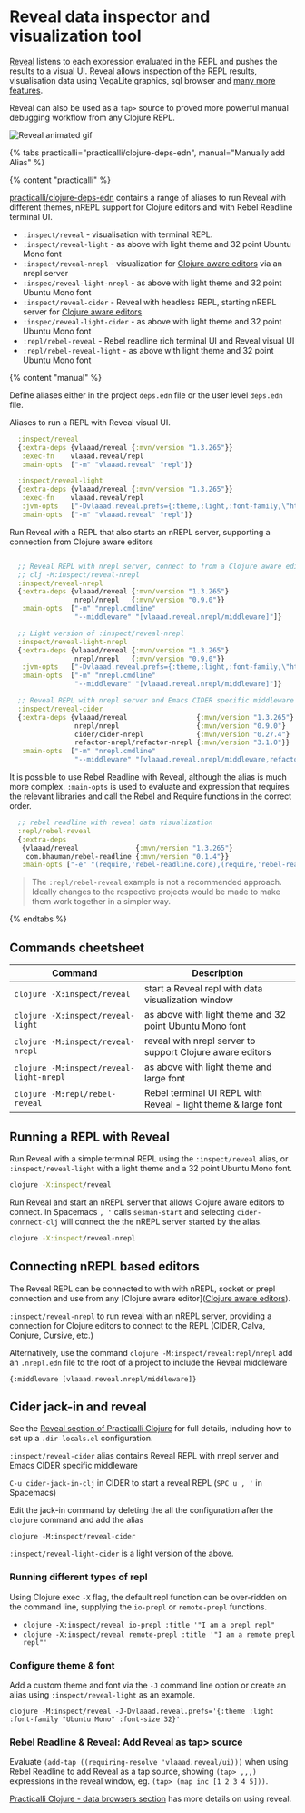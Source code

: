 # Reveal data inspector and visualization tool

[Reveal](https://vlaaad.github.io/reveal/) listens to each expression evaluated in the REPL and pushes the results to a visual UI.  Reveal allows inspection of the REPL results, visualisation data using VegaLite graphics, sql browser and [many more features](https://vlaaad.github.io/reveal/#features).

Reveal can also be used as a `tap>` source to proved more powerful manual debugging workflow from any Clojure REPL.

![Reveal animated gif](https://vlaaad.github.io/assets/reveal/demo.gif)

{% tabs practicalli="practicalli/clojure-deps-edn", manual="Manually add Alias" %}

{% content "practicalli" %}

[practicalli/clojure-deps-edn](https://github.com/practicalli/clojure-deps-edn) contains a range of aliases to run Reveal with different themes, nREPL support for Clojure editors and with Rebel Readline terminal UI.

* `:inspect/reveal` - visualisation with terminal REPL.
* `:inspect/reveal-light` - as above with light theme and 32 point Ubuntu Mono font
* `:inspect/reveal-nrepl` - visualization for [Clojure aware editors](https://practical.li/clojure/clojure-editors/) via an nrepl server
* `:inspec/reveal-light-nrepl` - as above with light theme and 32 point Ubuntu Mono font
* `:inspect/reveal-cider` - Reveal with headless REPL, starting nREPL server for [Clojure aware editors](https://practical.li/clojure/clojure-editors/)
* `:inspec/reveal-light-cider` - as above with light theme and 32 point Ubuntu Mono font
* `:repl/rebel-reveal` - Rebel readline rich terminal UI and Reveal visual UI
* `:repl/rebel-reveal-light` - as above with light theme and 32 point Ubuntu Mono font


{% content "manual" %}

Define aliases either in the project `deps.edn` file or the user level `deps.edn` file.

Aliases to run a REPL with Reveal visual UI.

```clojure
  :inspect/reveal
  {:extra-deps {vlaaad/reveal {:mvn/version "1.3.265"}}
   :exec-fn    vlaaad.reveal/repl
   :main-opts  ["-m" "vlaaad.reveal" "repl"]}

  :inspect/reveal-light
  {:extra-deps {vlaaad/reveal {:mvn/version "1.3.265"}}
   :exec-fn    vlaaad.reveal/repl
   :jvm-opts   ["-Dvlaaad.reveal.prefs={:theme,:light,:font-family,\"https://ff.static.1001fonts.net/u/b/ubuntu.mono.ttf\",:font-size,32}"]
   :main-opts  ["-m" "vlaaad.reveal" "repl"]}
```

Run Reveal with a REPL that also starts an nREPL server, supporting a connection from Clojure aware editors

```clojure

  ;; Reveal REPL with nrepl server, connect to from a Clojure aware editor
  ;; clj -M:inspect/reveal-nrepl
  :inspect/reveal-nrepl
  {:extra-deps {vlaaad/reveal {:mvn/version "1.3.265"}
                nrepl/nrepl   {:mvn/version "0.9.0"}}
   :main-opts  ["-m" "nrepl.cmdline"
                "--middleware" "[vlaaad.reveal.nrepl/middleware]"]}

  ;; Light version of :inspect/reveal-nrepl
  :inspect/reveal-light-nrepl
  {:extra-deps {vlaaad/reveal {:mvn/version "1.3.265"}
                nrepl/nrepl   {:mvn/version "0.9.0"}}
   :jvm-opts   ["-Dvlaaad.reveal.prefs={:theme,:light,:font-family,\"https://ff.static.1001fonts.net/u/b/ubuntu.mono.ttf\",:font-size,32}"]
   :main-opts  ["-m" "nrepl.cmdline"
                "--middleware" "[vlaaad.reveal.nrepl/middleware]"]}

  ;; Reveal REPL with nrepl server and Emacs CIDER specific middleware
  :inspect/reveal-cider
  {:extra-deps {vlaaad/reveal                 {:mvn/version "1.3.265"}
                nrepl/nrepl                   {:mvn/version "0.9.0"}
                cider/cider-nrepl             {:mvn/version "0.27.4"}
                refactor-nrepl/refactor-nrepl {:mvn/version "3.1.0"}}
   :main-opts  ["-m" "nrepl.cmdline"
                "--middleware" "[vlaaad.reveal.nrepl/middleware,refactor-nrepl.middleware/wrap-refactor,cider.nrepl/cider-middleware]"]}
```

It is possible to use Rebel Readline with Reveal, although the alias is much more complex.  `:main-opts` is used to evaluate and expression that requires the relevant libraries and call the Rebel and Require functions in the correct order.

```clojure
  ;; rebel readline with reveal data visualization
  :repl/rebel-reveal
  {:extra-deps
   {vlaaad/reveal              {:mvn/version "1.3.265"}
    com.bhauman/rebel-readline {:mvn/version "0.1.4"}}
   :main-opts ["-e" "(require,'rebel-readline.core),(require,'rebel-readline.clojure.line-reader),(require,'rebel-readline.clojure.service.local),(require,'rebel-readline.clojure.main),(require,'vlaaad.reveal)(rebel-readline.core/with-line-reader,(rebel-readline.clojure.line-reader/create,(rebel-readline.clojure.service.local/create)),(vlaaad.reveal/repl,:prompt,(fn,[]),:read,(rebel-readline.clojure.main/create-repl-read)))"]}
```

> The `:repl/rebel-reveal` example is not a recommended approach.  Ideally changes to the respective projects would be made to make them work together in a simpler way.

{% endtabs %}


## Commands cheetsheet

| Command                                 | Description                                                   |
|-----------------------------------------|---------------------------------------------------------------|
| `clojure -X:inspect/reveal`             | start a Reveal repl with data visualization window            |
| `clojure -X:inspect/reveal-light`       | as above with light theme and 32 point Ubuntu Mono font       |
| `clojure -M:inspect/reveal-nrepl`       | reveal with nrepl server to support Clojure aware editors     |
| `clojure -M:inspect/reveal-light-nrepl` | as above with light theme and large font                      |
| `clojure -M:repl/rebel-reveal`          | Rebel terminal UI REPL with Reveal - light theme & large font |


## Running a REPL with Reveal

Run Reveal with a simple terminal REPL using the `:inspect/reveal` alias, or `:inspect/reveal-light` with a light theme and a 32 point Ubuntu Mono font.

```bash
clojure -X:inspect/reveal
```

Run Reveal and start an nREPL server that allows Clojure aware editors to connect.  In Spacemacs `, '` calls `sesman-start` and selecting `cider-connnect-clj` will connect the the nREPL server started by the alias.

```bash
clojure -X:inspect/reveal-nrepl
```

## Connecting nREPL based editors

The Reveal REPL can be connected to with with nREPL, socket or prepl connection and use from any [Clojure aware editor]([Clojure aware editors](https://practical.li/clojure/clojure-editors/)).

`:inspect/reveal-nrepl` to run reveal with an nREPL server, providing a connection for Clojure editors to connect to the REPL (CIDER, Calva, Conjure, Cursive, etc.)

Alternatively, use the command `clojure -M:inspect/reveal:repl/nrepl` add an `.nrepl.edn` file to the root of a project to include the Reveal middleware

```
{:middleware [vlaaad.reveal.nrepl/middleware]}
```


## Cider jack-in and reveal

See the [Reveal section of Practicalli Clojure](https://practicalli.github.io/clojure-staging/clojure-cli/data-browsers/reveal.html#using-reveal-with-nrepl-editors) for full details, including how to set up a `.dir-locals.el` configuration.

`:inspect/reveal-cider` alias contains Reveal REPL with nrepl server and Emacs CIDER specific middleware

`C-u cider-jack-in-clj` in CIDER to start a reveal REPL  (`SPC u , '` in Spacemacs)

Edit the jack-in command by deleting the all the configuration after the `clojure` command and add the alias
```
clojure -M:inspect/reveal-cider
```

`:inspect/reveal-light-cider` is a light version of the above.


### Running different types of repl

Using Clojure exec `-X` flag, the default repl function can be over-ridden on the command line, supplying the `io-prepl` or `remote-prepl` functions.

* `clojure -X:inspect/reveal io-prepl :title '"I am a prepl repl"`
* `clojure -X:inspect/reveal remote-prepl :title '"I am a remote prepl repl"'`

### Configure theme & font

Add a custom theme and font via the `-J` command line option or create an alias using `:inspect/reveal-light` as an example.

```shell
clojure -M:inspect/reveal -J-Dvlaaad.reveal.prefs='{:theme :light :font-family "Ubuntu Mono" :font-size 32}'
```

### Rebel Readline & Reveal: Add Reveal as tap> source

Evaluate `(add-tap ((requiring-resolve 'vlaaad.reveal/ui)))` when using Rebel Readline to add Reveal as a tap source, showing `(tap> ,,,)` expressions in the reveal window, eg. `(tap> (map inc [1 2 3 4 5]))`.

[Practicalli Clojure - data browsers section](http://practical.li/clojure/clojure-cli/data-browsers/reveal.html) has more details on using reveal.
